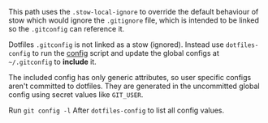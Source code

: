This path uses the `.stow-local-ignore` to override the default behaviour of stow which would ignore
the `.gitignore` file, which is intended to be linked so the `.gitconfig` can reference it.

Dotfiles `.gitconfig` is not linked as a stow (ignored). Instead use `dotfiles-config` to run the
[config](../../config.sh) script and update the global configs at `~/.gitconfig` to **include** it.

The included config has only generic attributes, so user specific configs aren't committed to
dotfiles. They are generated in the uncommitted global config using secret values like `GIT_USER`.

Run `git config -l` After `dotfiles-config` to list all config values.
